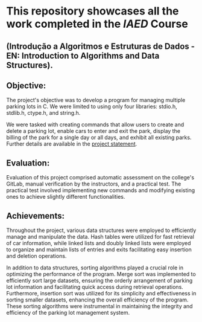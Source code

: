 # This repository showcases all the work completed in the *IAED* Course 
## (Introdução a Algoritmos e Estruturas de Dados - EN: Introduction to Algorithms and Data Structures).

## Objective:

The project's objective was to develop a program for managing multiple parking lots in C. We were limited to using only four libraries: stdio.h, stdlib.h, ctype.h, and string.h.

We were tasked with creating commands that allow users to create and delete a parking lot, enable cars to enter and exit the park, display the billing of the park for a single day or all days, and exhibit all existing parks. Further details are available in the [project statement](projeto/enunciado.md).

## Evaluation: 

Evaluation of this project comprised automatic assessment on the college's GitLab, manual verification by the instructors, and a practical test. The practical test involved implementing new commands and modifying existing ones to achieve slightly different functionalities.

## Achievements:

Throughout the project, various data structures were employed to efficiently manage and manipulate the data. Hash tables were utilized for fast retrieval of car information, while linked lists and doubly linked lists were employed to organize and maintain lists of entries and exits
facilitating easy insertion and deletion operations.

In addition to data structures, sorting algorithms played a crucial role in optimizing the performance of the program. Merge sort was implemented to efficiently sort large datasets, ensuring the orderly arrangement of parking lot information and facilitating quick access during retrieval operations. Furthermore, insertion sort was utilized for its simplicity and effectiveness in sorting smaller datasets, enhancing the overall efficiency of the program. These sorting algorithms were instrumental in maintaining the integrity and efficiency of the parking lot management system.

